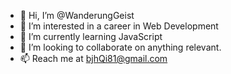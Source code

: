 - 👋 Hi, I’m @WanderungGeist
- 👀 I’m interested in a career in Web Development
- 🌱 I’m currently learning JavaScript
- 💞️ I’m looking to collaborate on anything relevant.
- 📫 Reach me at bjhQi81@gmail.com

<!---
WanderungGeist/WanderungGeist is a ✨ special ✨ repository because its `README.md` (this file) appears on your GitHub profile.
You can click the Preview link to take a look at your changes.
--->

